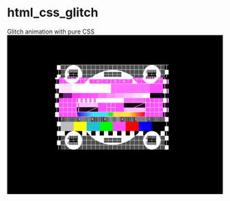 # html_css_glitch

Glitch animation with pure CSS
![Alt text](https://github.com/gabrisca/html_css_glitch/blob/master/result.png)

